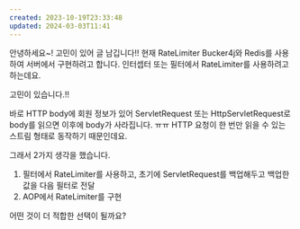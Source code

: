 ```yaml
---
created: 2023-10-19T23:33:48
updated: 2024-03-03T11:41
---
```

안녕하세요~! 고민이 있어 글 남깁니다!!
현재 RateLimiter Bucker4j와 Redis를 사용하여 서버에서 구현하려고 합니다.
인터셉터 또는 필터에서 RateLimiter를 사용하려고 하는데요.

고민이 있습니다.!!

바로 HTTP body에 회원 정보가 있어 ServletRequest 또는 HttpServletRequest로 body를 읽으면 이후에 body가 사라집니다. ㅠㅠ
HTTP 요청이 한 번만 읽을 수 있는 스트림 형태로 동작하기 때문인데요.

그래서 2가지 생각을 했습니다.
1. 필터에서 RateLimiter를 사용하고, 초기에 ServletRequest를 백업해두고 백업한 값을 다음 필터로 전달
2. AOP에서 RateLimiter를 구현

어떤 것이 더 적합한 선택이 될까요?